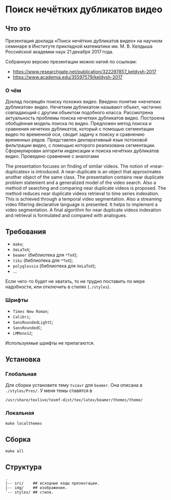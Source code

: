 # Поиск нечётких дубликатов видео

## Что это

Презентация доклада «Поиск нечётких дубликатов видео»
на научном семинаре в Институте прикладной математики им. М. В. Келдыша Российской академии наук
21 декабря 2017 года.

Собранную версию презентации можно натий по ссылкам:
* https://www.researchgate.net/publication/322297857_keldysh-2017
* https://www.academia.edu/35597579/keldysh-2017

### О чём

Доклад посвящён поиску похожих видео. Введено понятие «нечетких дубликатов» видео. Нечетким дубликатом называют объект, частично совпадающий с другим объектом подобного класса. Рассмотрена актуальность проблемы поиска нечетких дубликатов видео. Построена обобщённая модель поиска по видео. Предложен метод поиска и сравнения нечетких дубликатов, который с помощью сегментации видео по временной оси, сводит задачу к поиску и сравнению временных рядов. Представлен декларативный язык потоковой фильтрации видео, с помощью которого реализована сегментации. Сформулирован алгоритм индексации и поиска нечётких дубликатов видео. Проведено сравнение с аналогами

The presentation focuses on finding of similar videos. The notion of «near-duplicates» is introduced. A near-duplicate is an object that approximates another object of the same class. The presentation contains near duplicate problem statement and a generalized model of the video search. Also a method of searching and comparing near duplicate videos is proposed. The method reduces near duplicate videos retrieval to time series indexation. This is achieved through a temporal video segmentation. Also a streaming video filtering declarative language is presented. It helps to implement a video segmentation. A final algorithm for near duplicate videos indexation and retrieval is formulated and compared with analogues. 


## Требования

* `make`;
* `XeLaTeX`;
* `beamer` (библиотека для `*TeX`);
* `tikz` (библиотека для `*TeX`);
* `polyglossia` (библиотека для `XeLaTeX`);
* ...

Если чего-то будет не хватать, то не трудно поставить
по мере надобности, или отключить в стилях (`./styles`).

### Шрифты

* `Times New Roman`;
* `Calibri`;
* `SansRoundedLightC`;
* `SansRoundedC`;
* `LMMono12`;

Используемые шрифты не прилагаются.

## Установка

### Глобальная

Для сборки установите тему `tvzavr` для `beamer`.
Она описана в `./styles/Pres/`. У меня темы ставятся в

    /usr/share/texlive/texmf-dist/tex/latex/beamer/themes/theme/

### Локальная

    make localthemes

## Сборка

    make all

## Структура

    .
    |-- src/    ## исходные коды презентации.
    |-- img/    ## изображения.
    `-- styles/ ## стили.
